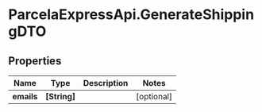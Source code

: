 # ParcelaExpressApi.GenerateShippingDTO

## Properties
Name | Type | Description | Notes
------------ | ------------- | ------------- | -------------
**emails** | **[String]** |  | [optional] 
